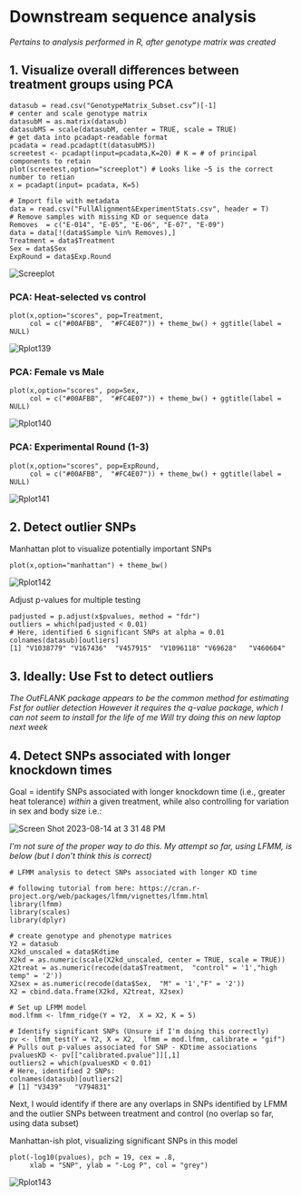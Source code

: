# Downstream sequence analysis
*Pertains to analysis performed in R, after genotype matrix was created*

## 1. Visualize overall differences between treatment groups using PCA 

```
datasub = read.csv("GenotypeMatrix_Subset.csv”)[-1]
# center and scale genotype matrix
datasubM = as.matrix(datasub)
datasubMS = scale(datasubM, center = TRUE, scale = TRUE)
# get data into pcadapt-readable format
pcadata = read.pcadapt(t(datasubMS)) 
screetest <- pcadapt(input=pcadata,K=20) # K = # of principal components to retain
plot(screetest,option="screeplot") # Looks like ~5 is the correct number to retian
x = pcadapt(input= pcadata, K=5)

# Import file with metadata
data = read.csv("FullAlignment&ExperimentStats.csv", header = T)
# Remove samples with missing KD or sequence data
Removes  = c("E-014", "E-05", "E-06", "E-07", "E-09")
data = data[!(data$Sample %in% Removes),] 
Treatment = data$Treatment
Sex = data$Sex
ExpRound = data$Exp.Round

```

![Screeplot](https://github.com/lcouper/MosquitoThermalSelection/assets/10873177/ec6cc449-75e7-40a5-8d54-63c513fef785n)

  

### PCA: Heat-selected vs control 
```
plot(x,option="scores", pop=Treatment, 
     col = c("#00AFBB",  "#FC4E07")) + theme_bw() + ggtitle(label = NULL)
```

![Rplot139](https://github.com/lcouper/MosquitoThermalSelection/assets/10873177/8dc59047-a108-4873-bb05-2e33ae073723)


### PCA: Female vs Male
```
plot(x,option="scores", pop=Sex, 
     col = c("#00AFBB",  "#FC4E07")) + theme_bw() + ggtitle(label = NULL)
```

![Rplot140](https://github.com/lcouper/MosquitoThermalSelection/assets/10873177/f84fdfe1-a313-4c5d-933f-b92edc9b49ff)

### PCA: Experimental Round (1-3)
```
plot(x,option="scores", pop=ExpRound, 
     col = c("#00AFBB",  "#FC4E07")) + theme_bw() + ggtitle(label = NULL)
```

![Rplot141](https://github.com/lcouper/MosquitoThermalSelection/assets/10873177/877eb0e6-991d-4afa-a734-83a2625859f7)

## 2. Detect outlier SNPs

Manhattan plot to visualize potentially important SNPs 

```
plot(x,option="manhattan") + theme_bw()
```
![Rplot142](https://github.com/lcouper/MosquitoThermalSelection/assets/10873177/a71373a3-812e-4a26-96af-031a80046e56)


Adjust p-values for multiple testing
```
padjusted = p.adjust(x$pvalues, method = "fdr")
outliers = which(padjusted < 0.01) 
# Here, identified 6 significant SNPs at alpha = 0.01
colnames(datasub)[outliers]
[1] "V1038779" "V167436"  "V457915"  "V1096118" "V69628"   "V460604"
```

## 3. Ideally: Use Fst to detect outliers

*The OutFLANK package appears to be the common method for estimating Fst for outlier detection
However it requires the q-value package, which I can not seem to install for the life of me
Will try doing this on new laptop next week*

## 4. Detect SNPs associated with longer knockdown times 

Goal = identify SNPs associated with longer knockdown time (i.e., greater heat tolerance) *within* a given treatment, while also controlling for variation in sex and body size
i.e.:

![Screen Shot 2023-08-14 at 3 31 48 PM](https://github.com/lcouper/MosquitoThermalSelection/assets/10873177/8a296d4a-e41a-475e-ae14-84dae1df4bd8)

*I'm not sure of the proper way to do this. My attempt so far, using LFMM, is below (but I don’t think this is correct)*

```
# LFMM analysis to detect SNPs associated with longer KD time

# following tutorial from here: https://cran.r-project.org/web/packages/lfmm/vignettes/lfmm.html
library(lfmm)
library(scales)
library(dplyr)

# create genotype and phenotype matrices
Y2 = datasub
X2kd_unscaled = data$Kdtime
X2kd = as.numeric(scale(X2kd_unscaled, center = TRUE, scale = TRUE))
X2treat = as.numeric(recode(data$Treatment,  "control" = '1',"high temp" = '2'))
X2sex = as.numeric(recode(data$Sex,  "M" = '1',"F" = '2'))
X2 = cbind.data.frame(X2kd, X2treat, X2sex)

# Set up LFMM model
mod.lfmm <- lfmm_ridge(Y = Y2,  X = X2, K = 5) 

# Identify significant SNPs (Unsure if I'm doing this correctly)
pv <- lfmm_test(Y = Y2, X = X2,  lfmm = mod.lfmm, calibrate = "gif")
# Pulls out p-values associated for SNP - KDtime associations
pvaluesKD <- pv[["calibrated.pvalue"]][,1]
outliers2 = which(pvaluesKD < 0.01)
# Here, identified 2 SNPs:
colnames(datasub)[outliers2]
# [1] "V3439"   "V794831"
```
Next, I would identify if there are any overlaps in SNPs identified by LFMM and the outlier SNPs between treatment and control (no overlap so far, using data subset)

Manhattan-ish plot, visualizing significant SNPs in this model
```
plot(-log10(pvalues), pch = 19, cex = .8, 
     xlab = "SNP", ylab = "-Log P", col = "grey")
```
![Rplot143](https://github.com/lcouper/MosquitoThermalSelection/assets/10873177/cf82afcd-9ac2-4406-a7e2-250ee6e83ccf)





